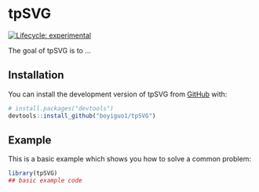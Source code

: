 
# tpSVG

<!-- badges: start -->
[![Lifecycle: experimental](https://img.shields.io/badge/lifecycle-experimental-orange.svg)](https://lifecycle.r-lib.org/articles/stages.html#experimental)
<!-- badges: end -->

The goal of tpSVG is to ...

## Installation

You can install the development version of tpSVG from [GitHub](https://github.com/) with:

``` r
# install.packages("devtools")
devtools::install_github("boyiguo1/tpSVG")
```

## Example

This is a basic example which shows you how to solve a common problem:

``` r
library(tpSVG)
## basic example code
```

